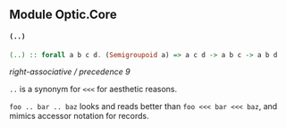 ## Module Optic.Core

#### `(..)`

``` purescript
(..) :: forall a b c d. (Semigroupoid a) => a c d -> a b c -> a b d
```

_right-associative / precedence 9_

`..` is a synonym for `<<<` for aesthetic reasons.

`foo .. bar .. baz` looks and reads better than `foo <<< bar <<< baz`, and
mimics accessor notation for records.


